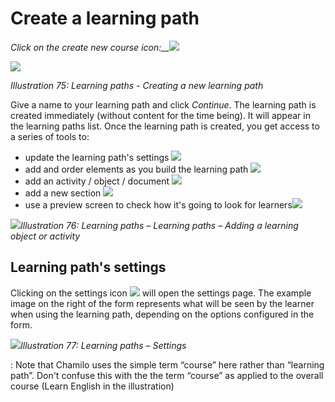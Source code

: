 # Create a learning path

_Click on the create new course_ _icon:\_\__![](../../.gitbook/assets/graphics13.png)

![](../../.gitbook/assets/graphics9.png)

_Illustration 75: Learning paths - Creating a new learning path_

Give a name to your learning path and click _Continue_. The learning path is created immediately \(without content for the time being\). It will appear in the learning paths list. Once the learning path is created, you get access to a series of tools to:

* update the learning path's settings ![](../../.gitbook/assets/graphics8.png)
* add and order elements as you build the learning path ![](../../.gitbook/assets/graphics22.png)
* add an activity / object / document ![](../../.gitbook/assets/graphics23.png)
* add a new section ![](../../.gitbook/assets/graphics19.png)
* use a preview screen to check how it's going to look for learners![](../../.gitbook/assets/graphics21.png)

![](../../.gitbook/assets/graphics10.png)_Illustration 76: Learning paths – Learning paths – Adding a learning object or activity_

## Learning path's settings <a id="learning-path-s-settings"></a>

Clicking on the settings icon ![](../../.gitbook/assets/graphics20.png) will open the settings page. The example image on the right of the form represents what will be seen by the learner when using the learning path, depending on the options configured in the form.

![](../../.gitbook/assets/graphics11.png)_Illustration 77: Learning paths – Settings_

: Note that Chamilo uses the simple term “course” here rather than “learning path”. Don't confuse this with the the term “course” as applied to the overall course \(Learn English in the illustration\)

